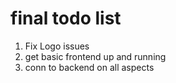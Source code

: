 # final todo list

1. Fix Logo issues
2. get basic frontend up and running
3. conn to backend on all aspects
